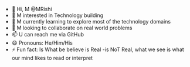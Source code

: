 - 👋 Hi, M @MRishi
- 👀 M interested in Technology building
- 🌱 M currently learning to explore most of the technology domains
- 💞️ M looking to collaborate on real world problems
- 📫 U can reach me via GitHub
- 😄 Pronouns: He/Him/His
- ⚡ Fun fact: Is What be believe is Real -is NoT Real, what we see is what our mind likes to read or interpret 

<!---
mrishigithub/mrishigithub is a ✨ special ✨ repository because its `README.md` (this file) appears on your GitHub profile.
You can click the Preview link to take a look at your changes.
--->
